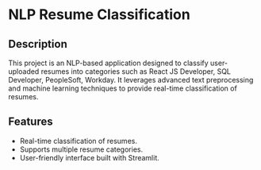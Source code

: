 # NLP Resume Classification
## Description
This project is an NLP-based application designed to classify user-uploaded resumes into categories such as React JS Developer, SQL Developer, PeopleSoft, Workday. It leverages advanced text preprocessing and machine learning techniques to provide real-time classification of resumes.
## Features
* Real-time classification of resumes.
* Supports multiple resume categories.
* User-friendly interface built with Streamlit.
